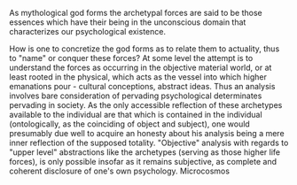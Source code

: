 As mythological god forms the archetypal forces are said to be those essences which have their being in the unconscious domain that characterizes our psychological existence.

How is one to concretize the god forms as to relate them to actuality, thus to "name" or conquer these forces? At some level the attempt is to understand the forces as occurring in the objective material world, or at least rooted in the physical, which acts as the vessel into which higher emanations pour - cultural conceptions, abstract ideas. Thus an analysis involves bare consideration of pervading psychological determinates pervading in society. As the only accessible reflection of these archetypes available to the individual are that which is contained in the individual (ontologically, as the coinciding of object and subject), one would presumably due well to acquire an honesty about his analysis being a mere inner reflection of the supposed totality. "Objective" analysis with regards to "upper level" abstractions like the archetypes (serving as those higher life forces), is only possible insofar as it remains subjective, as complete and coherent disclosure of one's own psychology.  Microcosmos 